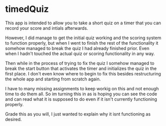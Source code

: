 # timedQuiz

This app is intended to allow you to take a short quiz on a timer that you can record your score and intials afterwards.

However, I did manage to get the initial quiz working and the scoring system to function properly, but when I went to finish the rest of the 
functionality it somehow managed to break the quiz I had already finished prior. Even when I hadn't touched the actual quiz or scoring functionality in any way. 

Then while in the process of trying to fix the quiz I somehow managed to break the start button that activates the timer and initializes the quiz in the first place.
I don't even know where to begin to fix this besides restructuring the whole app and starting from scratch again.

I have to many missing assignments to keep workig on this and not enough time to do them all. So im turning this in as is hoping you can see the code and can read
what it is supposed to do even if it isn't currently functioning properly.

Grade this as you will, I just wanted to explain why it isnt functioning as desired.
